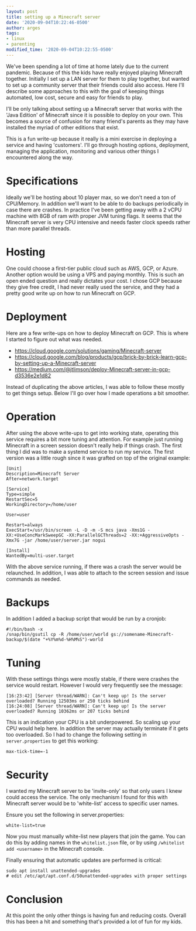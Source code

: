 ```yaml
---
layout: post
title: setting up a Minecraft server
date: '2020-09-04T10:22:46-0500'
author: arges
tags:
- linux
- parenting
modified_time: '2020-09-04T10:22:55-0500'
---
```


We've been spending a lot of time at home lately due to the current pandemic.
Because of this the kids have really enjoyed playing Minecraft together.
Initially I set up a LAN server for them to play together, but wanted to set up
a community server that their friends could also access. Here I'll describe
some approaches to this with the goal of keeping things automated, low cost,
secure and easy for friends to play.

I'll be only talking about setting up a Minecraft server that works with the
'Java Edition' of Minecraft since it is possible to deploy on your own. This
becomes a source of confusion for many friend's parents as they may have
installed the myriad of other editions that exist.

This is a fun write-up because it really is a mini exercise in deploying a
service and having 'customers'. I'll go through hosting options, deployment,
managing the application, monitoring and various other things I encountered
along the way.

# Specifications

Ideally we'll be hosting about 10 player max, so we don't need a ton of
CPU/Memory. In addition we'll want to be able to do backups periodically in
case there are crashes. In practice I've been getting away with a 2 vCPU
machine with 8GB of ram with proper JVM tuning flags. It seems that the
Minecraft server is very CPU intensive and needs faster clock speeds rather
than more parallel threads.

# Hosting

One could choose a first-tier public cloud such as AWS, GCP, or Azure. Another
option would be using a VPS and paying monthly. This is such an open ended
question and really dictates your cost. I chose GCP because they give free
credit, I had never really used the service, and they had a pretty good write
up on how to run Minecraft on GCP.

# Deployment

Here are a few write-ups on how to deploy Minecraft on GCP. This is where I
started to figure out what was needed.

- https://cloud.google.com/solutions/gaming/Minecraft-server
- https://cloud.google.com/blog/products/gcp/brick-by-brick-learn-gcp-by-setting-up-a-Minecraft-server
- https://medium.com/@jtlimson/deploy-Minecraft-server-in-gcp-d3536e2e1d82

Instead of duplicating the above articles, I was able to follow these mostly
to get things setup. Below I'll go over how I made operations a bit smoother.

# Operation

After using the above write-ups to get into working state, operating this
service requires a bit more tuning and attention. For example just running
Minecraft in a screen session doesn't really help if things crash. The first
thing I did was to make a systemd service to run my service. The first version
was a little rough since it was grafted on top of the original example:

```
[Unit]
Description=Minecraft Server
After=network.target

[Service]
Type=simple
RestartSec=5
WorkingDirectory=/home/user

User=user

Restart=always
ExecStart=/usr/bin/screen -L -D -m -S mcs java -Xms1G -XX:+UseConcMarkSweepGC -XX:ParallelGCThreads=2 -XX:+AggressiveOpts -Xmx7G -jar /home/user/server.jar nogui

[Install]
WantedBy=multi-user.target
```

With the above service running, if there was a crash the server would be
relaunched. In addition, I was able to attach to the screen session and issue
commands as needed.

# Backups

In addition I added a backup script that would be run by a cronjob:
```
#!/bin/bash -x
/snap/bin/gsutil cp -R /home/user/world gs://somename-Minecraft-backup/$(date "+%Y%m%d-%H%M%S")-world
```

# Tuning

With these settings things were mostly stable, if there were crashes the
service would restart. However I would very frequently see the message:
```
[16:23:42] [Server thread/WARN]: Can't keep up! Is the server overloaded? Running 12503ms or 250 ticks behind
[16:24:08] [Server thread/WARN]: Can't keep up! Is the server overloaded? Running 10362ms or 207 ticks behind
```

This is an indication your CPU is a bit underpowered. So scaling up your CPU
would help here. In addition the server may actually terminate if it gets too
overloaded. So I had to change the following setting in `server.properties` to
get this working:
```
max-tick-time=-1
```

# Security

I wanted my Minecraft server to be 'invite-only' so that only users I knew
could access the service. The only mechanism I found for this with Minecraft
server would be to 'white-list' access to specific user names.

Ensure you set the following in server.properties:

```
white-list=true
```

Now you must manually white-list new players that join the game. You can do
this by adding names in the `whitelist.json` file,
or by using `/whitelist add <username>` in the Minecraft console.

Finally ensuring that automatic updates are performed is critical:

```
sudo apt install unattended-upgrades
# edit /etc/apt/apt.conf.d/50unattended-upgrades with proper settings
```

# Conclusion

At this point the only other things is having fun and reducing costs. Overall
this has been a hit and something that's provided a lot of fun for my kids.
